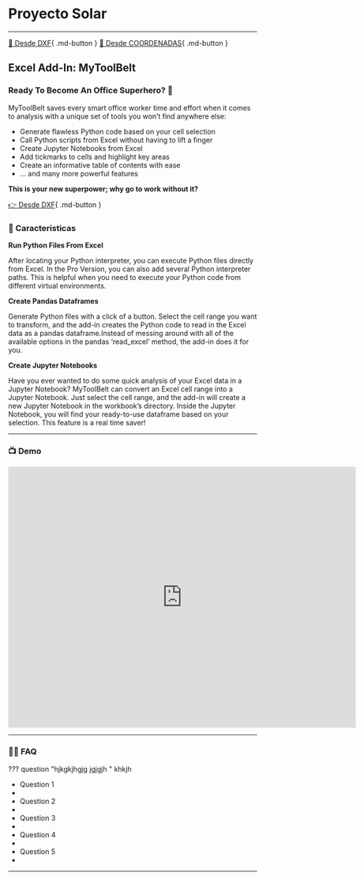 # Proyecto Solar

---

[ 📐 Desde DXF](dxf){ .md-button }
[📍  Desde COORDENADAS](coordenadas){ .md-button }

## **Excel Add-In: MyToolBelt**

### **Ready To Become An Office Superhero? 🚀**

MyToolBelt
 saves every smart office worker time and effort when it comes to
analysis with a unique set of tools you won’t find anywhere else:

* Generate flawless Python code based on your cell selection
* Call Python scripts from Excel without having to lift a finger
* Create Jupyter Notebooks from Excel
* Add tickmarks to cells and highlight key areas
* Create an informative table of contents with ease
* … and many more powerful features

**This is your new superpower; why go to work without it?**

[👉  Desde DXF](dxf){ .md-button }

### **🚀 Caracteristicas**

**Run Python Files From Excel**

After
 locating your Python interpreter, you can execute Python files directly
 from Excel. In the Pro Version, you can also add several Python
interpreter paths. This is helpful when you need to execute your Python
code from different virtual environments.

**Create Pandas Dataframes**

Generate
 Python files with a click of a button. Select the cell range you want
to transform, and the add-in creates the Python code to read in the
Excel data as a pandas dataframe.Instead of messing around with all of
the available options in the pandas ‘read_excel’ method, the add-in does
 it for you.

**Create Jupyter Notebooks**

Have
 you ever wanted to do some quick analysis of your Excel data in a
Jupyter Notebook? MyToolBelt can convert an Excel cell range into a
Jupyter Notebook. Just select the cell range, and the add-in will create
 a new Jupyter Notebook in the workbook’s directory. Inside the Jupyter
Notebook, you will find your ready-to-use dataframe based on your
selection. This feature is a real time saver!

---

### **📺 Demo**

<iframe title="https://www.youtube.com/embed/PmJ9rkKGqrI" src="https://www.youtube.com/embed/PmJ9rkKGqrI" allow="autoplay; encrypted-media" allowfullscreen="" width="704" height="528" frameborder="0"></iframe>

---

### **🙋‍♀️ FAQ**

??? question "hjkgkjhgjg jgjgjh "
    khkjh

* Question 1
* 
* Question 2
* 
* Question 3
* 
* Question 4
* 
* Question 5
* 

---
